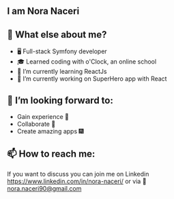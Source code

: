 ## I am Nora Naceri 

## 🤔 What else about me?

- 🖥 Full-stack Symfony developer
- 🎓 Learned coding with o'Clock, an online school
- 🌱 I’m currently learning ReactJs
- 🔭 I’m currently working on SuperHero app with React


## 👯 I’m looking forward to:
- Gain experience 💪
- Collaborate 🤝
- Create amazing apps :fireworks:

## 📫 How to reach me: 
 If you want to discuss you can join me on Linkedin https://www.linkedin.com/in/nora-naceri/ or via 📧 nora.naceri90@gmail.com



